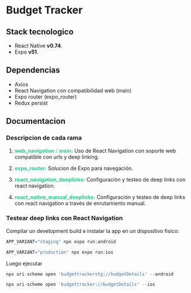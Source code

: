 # Budget Tracker

## Stack tecnologico

- React Native **v0.74**.
- Expo **v51**.

## Dependencias

- Axios
- React Navigation con compatibilidad web (main)
- Expo router (expo_router)
- Redux persist

## Documentacion

### Descripcion de cada rama

1. <span style="color:#2bcc89">**web_navigation** / **main:**</span>
   Uso de React Navigation con soporte web compatible con urls y deep linking.

2. <span style="color:#2bcc89">**expo_router:**</span>
   Solucion de Expo para navegación.
3. <span style="color:#2bcc89">**react_navigation_deeplinks:**</span> Configuración y testeo de deep links con react navigation.
4. <span style="color:#2bcc89">**react_native_manual_deeplinks:**</span> Configuración y testeo de deep links con react navigation a través de enrutamiento manual.

### Testear deep links con React Navigation

Compilar un development build e instalar la app en un dispositivo fisico:

```javascript
APP_VARIANT="staging" npx expo run:android
```

```javascript
APP_VARIANT="production" npx expo run:ios
```

Luego ejecutar

```javascript
npx uri-scheme open 'budgettrackerstg://budgetDetails' --android

npx uri-scheme open 'budgettracker://budgetDetails' --ios
```
